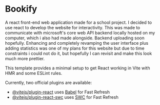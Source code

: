 # Bookify
A react front-end web application made for a school project. I decided to use react to develop the website for interactivity. This was made to communicate with microsoft's core web API backend locally hosted on my computer, which i also had made alongside. Backend uploading soon hopefully. Enhancing and completely revamping the user interface plus adding statistics was one of my plans for this website but due to time constraints i could not do it, but hopefully I can revisit and make this look much more prettier. 

This template provides a minimal setup to get React working in Vite with HMR and some ESLint rules.

Currently, two official plugins are available:

- [@vitejs/plugin-react](https://github.com/vitejs/vite-plugin-react/blob/main/packages/plugin-react/README.md) uses [Babel](https://babeljs.io/) for Fast Refresh
- [@vitejs/plugin-react-swc](https://github.com/vitejs/vite-plugin-react-swc) uses [SWC](https://swc.rs/) for Fast Refresh
